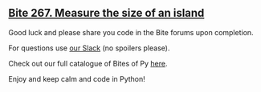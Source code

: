 ## [Bite 267. Measure the size of an island](https://codechalleng.es/bites/267/)

Good luck and please share you code in the Bite forums upon completion.

For questions use [our Slack](https://pybites.slack.com/archives/C6BGDQQ3B) (no spoilers please).

Check out our full catalogue of Bites of Py [here](https://codechalleng.es/bites/catalogue).

Enjoy and keep calm and code in Python!